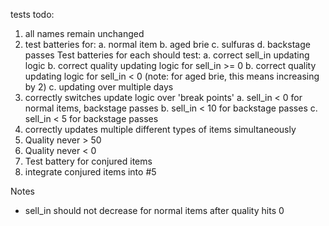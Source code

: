tests todo:
1. all names remain unchanged
2. test batteries for:
  a. normal item
  b. aged brie
  c. sulfuras
  d. backstage passes
Test batteries for each should test:
  a. correct sell_in updating logic
  b. correct quality updating logic for sell_in >= 0
  b. correct quality updating logic for sell_in < 0 (note: for aged brie, this means increasing by 2)
  c. updating over multiple days
3. correctly switches update logic over 'break points'
  a. sell_in < 0 for normal items, backstage passes
  b. sell_in < 10 for backstage passes
  c. sell_in < 5 for backstage passes
4. correctly updates multiple different types of items simultaneously
5. Quality never > 50
6. Quality never < 0
7. Test battery for conjured items
8. integrate conjured items into #5


Notes
- sell_in should not decrease for normal items after quality hits 0
